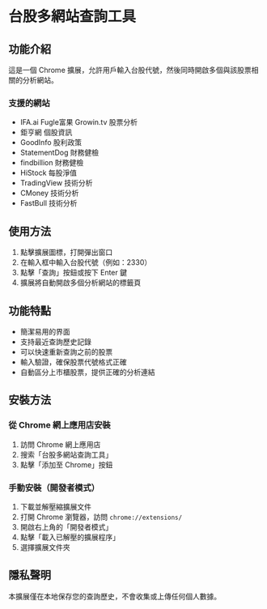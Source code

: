 # 台股多網站查詢工具

## 功能介紹

這是一個 Chrome 擴展，允許用戶輸入台股代號，然後同時開啟多個與該股票相關的分析網站。

### 支援的網站

- IFA.ai Fugle富果 Growin.tv 股票分析
- 鉅亨網 個股資訊
- GoodInfo 股利政策
- StatementDog 財務健檢
- findbillion 財務健檢
- HiStock 每股淨值
- TradingView 技術分析
- CMoney 技術分析
- FastBull 技術分析

## 使用方法

1. 點擊擴展圖標，打開彈出窗口
2. 在輸入框中輸入台股代號（例如：2330）
3. 點擊「查詢」按鈕或按下 Enter 鍵
4. 擴展將自動開啟多個分析網站的標籤頁

## 功能特點

- 簡潔易用的界面
- 支持最近查詢歷史記錄
- 可以快速重新查詢之前的股票
- 輸入驗證，確保股票代號格式正確
- 自動區分上市櫃股票，提供正確的分析連結


## 安裝方法

### 從 Chrome 網上應用店安裝

1. 訪問 Chrome 網上應用店
2. 搜索「台股多網站查詢工具」
3. 點擊「添加至 Chrome」按鈕

### 手動安裝（開發者模式）

1. 下載並解壓縮擴展文件
2. 打開 Chrome 瀏覽器，訪問 `chrome://extensions/`
3. 開啟右上角的「開發者模式」
4. 點擊「載入已解壓的擴展程序」
5. 選擇擴展文件夾

## 隱私聲明

本擴展僅在本地保存您的查詢歷史，不會收集或上傳任何個人數據。
